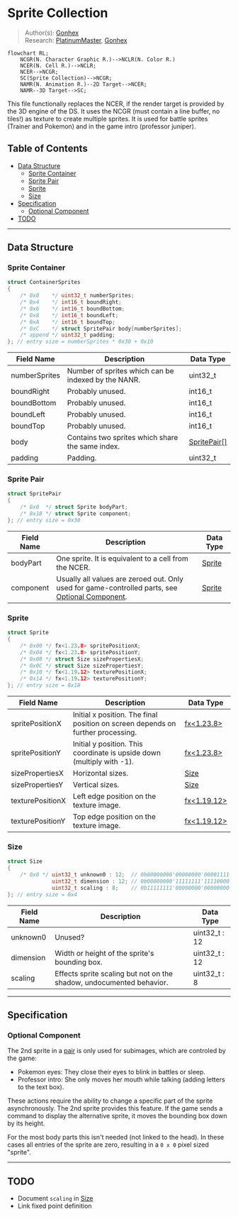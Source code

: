 # Sprite Collection
> Author(s): [Gonhex](https://github.com/Gonhex) <br />
> Research: [PlatinumMaster](https://github.com/PlatinumMaster), [Gonhex](https://github.com/Gonhex)

```mermaid
flowchart RL;
    NCGR(N. Character Graphic R.)-->NCLR(N. Color R.)
    NCER(N. Cell R.)-->NCLR;
    NCER-->NCGR;
    SC(Sprite Collection)-->NCGR;
    NAMR(N. Animation R.)--2D Target-->NCER;
    NAMR--3D Target-->SC;
```
This file functionally replaces the NCER, if the render target is provided by the 3D engine of the DS. It uses the NCGR (must contain a line buffer, no tiles!) as texture to create multiple sprites. It is used for battle sprites (Trainer and Pokemon) and in the game intro (professor juniper).

## Table of Contents
* [Data Structure](#data-structure)
  * [Sprite Container](#sprite-container)
  * [Sprite Pair](#sprite-pair)
  * [Sprite](#sprite)
  * [Size](#size)
* [Specification](#specification)
  * [Optional Component](#optional-component)
* [TODO](#todo)

---
## Data Structure

### Sprite Container
```c
struct ContainerSprites
{
    /* 0x0    */ uint32_t numberSprites;
    /* 0x4    */ int16_t boundRight;
    /* 0x6    */ int16_t boundBottom;
    /* 0x8    */ int16_t boundLeft;
    /* 0xA    */ int16_t boundTop;
    /* 0xC    */ struct SpritePair body[numberSprites];
    /* append */ uint32_t padding;
}; // entry size = numberSprites * 0x30 + 0x10
```
| Field Name     | Description                                                                             | Data Type |
|----------------|-----------------------------------------------------------------------------------------|-----------|
| numberSprites  | Number of sprites which can be indexed by the NANR.                                     | uint32_t  |
| boundRight     | Probably unused.                                                                        | int16_t   |
| boundBottom    | Probably unused.                                                                        | int16_t   |
| boundLeft      | Probably unused.                                                                        | int16_t   |
| boundTop       | Probably unused.                                                                        | int16_t   |
| body           | Contains two sprites which share the same index.                                        | [SpritePair[]](#sprite-pair) |
| padding        | Padding.                                                                                | uint32_t  |

### Sprite Pair
```c
struct SpritePair
{
    /* 0x0  */ struct Sprite bodyPart;
    /* 0x18 */ struct Sprite component;
}; // entry size = 0x30
```
| Field Name     | Description                                                                             | Data Type         |
|----------------|-----------------------------------------------------------------------------------------|-------------------|
| bodyPart       | One sprite. It is equivalent to a cell from the NCER.                                   | [Sprite](#sprite) |
| component      | Usually all values are zeroed out. Only used for game-controlled parts, see [Optional Component](#optional-component). | [Sprite](#sprite) |

### Sprite
```c
struct Sprite
{
    /* 0x00 */ fx<1.23.8> spritePositionX;
    /* 0x04 */ fx<1.23.8> spritePositionY;
    /* 0x08 */ struct Size sizePropertiesX;
    /* 0x0C */ struct Size sizePropertiesY;
    /* 0x10 */ fx<1.19.12> texturePositionX;
    /* 0x14 */ fx<1.19.12> texturePositionY;
}; // entry size = 0x18
```
| Field Name       | Description                                                                             | Data Type       |
|------------------|-----------------------------------------------------------------------------------------|-----------------|
| spritePositionX  | Initial x position. The final position on screen depends on further processing.         | [fx<1.23.8>]()  |
| spritePositionY  | Initial y position. This coordinate is upside down (multiply with -1).                  | [fx<1.23.8>]()  |
| sizePropertiesX  | Horizontal sizes.                                                                       | [Size](#size)   |
| sizePropertiesY  | Vertical sizes.                                                                         | [Size](#size)   |
| texturePositionX | Left edge position on the texture image.                                                | [fx<1.19.12>]() |
| texturePositionY | Top edge position on the texture image.                                                 | [fx<1.19.12>]() |

### Size
```c
struct Size
{
    /* 0x0 */ uint32_t unknown0 : 12;  // 0b00000000'00000000'00001111'11111111
              uint32_t dimension : 12; // 0b00000000'11111111'11110000'00000000
              uint32_t scaling : 8;    // 0b11111111'00000000'00000000'00000000
}; // entry size = 0x4
```
| Field Name     | Description                                                                             | Data Type      |
|----------------|-----------------------------------------------------------------------------------------|----------------|
| unknown0       | Unused?                                                                                 | uint32_t : 12  |
| dimension      | Width or height of the sprite's bounding box.                                           | uint32_t : 12  |
| scaling        | Effects sprite scaling but not on the shadow, undocumented behavior.                    | uint32_t : 8   |

---
## Specification

### Optional Component
The 2nd sprite in a [pair](#sprite-pair) is only used for subimages, which are controled by the game:
* Pokemon eyes: They close their eyes to blink in battles or sleep.
* Professor intro: She only moves her mouth while talking (adding letters to the text box).

These actions require the ability to change a specific part of the sprite asynchronously. The 2nd sprite provides this feature. If the game sends a command to display the alternative sprite, it moves the bounding box down by its height.

For the most body parts this isn't needed (not linked to the head). In these cases all entries of the sprite are zero, resulting in a `0 x 0` pixel sized "sprite".

---
## TODO
* Document `scaling` in [Size](#size)
* Link fixed point definition
